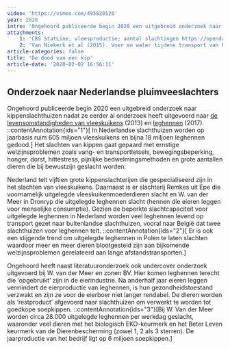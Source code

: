 ```yaml
---
video: 'https://vimeo.com/495820126'
year: 2020
intro: 'Ongehoord publiceerde begin 2020 een uitgebreid onderzoek naar kippenslachthuizen nadat ze eerder al onderzoek heeft uitgevoerd naar de levensomstandigheden van vleeskuikens (2013) en leghennen (2017).'
attachments:
    1: 'CBS StatLine, vleesproductie; aantal slachtingen https://opendata.cbs.nl/statline/#/CBS/nl/dataset/7123slac/table?ts=1565357287596&amp;fromstatweb=true '
    2: 'Van Niekerk et al (2015). Voer en water tijdens transport van Pluimvee. Wageningen UR Livestock Research. Rapport 752; p. 4  \nhttps://edepot.wur.nl/375782   \n'
article-categories: false
title: 'De dood van een kip'
article-date: '2020-02-02 16:56:11'
---
```


## Onderzoek naar Nederlandse pluimveeslachters

Ongehoord publiceerde begin 2020 een uitgebreid onderzoek naar kippenslachthuizen nadat ze eerder al onderzoek heeft uitgevoerd naar [de levensomstandigheden van vleeskuikens](/onderzoek/vleeskuikens) (2013) en [leghennen](/onderzoek/legkippen) (2017). ::contentAnnotation{ids="1"}[ In Nederlandse slachthuizen worden op jaarbasis ruim 605 miljoen vleeskuikens en bijna 18 miljoen leghennen gedood.] Het slachten van kippen gaat gepaard met ernstige welzijnsproblemen zoals vang- en transportletsels, bewegingsbeperking, honger, dorst, hittestress, pijnlijke bedwelmingsmethoden en grote aantallen dieren die bij bewustzijn geslacht worden.

Nederland telt vijftien grote kippenslachterijen die gespecialiseerd zijn in het slachten van vleeskuikens. Daarnaast is er slachterij Remkes uit Epe die voornamelijk uitgelegde vleeskuikenmoederdieren slacht en W. van der Meer in Dronryp die uitgelegde leghennen slacht (hennen die eieren leggen voor menselijke consumptie). Gezien de beperkte slachtcapaciteit voor uitgelegde leghennen in Nederland worden veel leghennen levend op transport gezet naar buitenlandse slachthuizen, vooral naar België dat twee slachthuizen voor leghennen telt. ::contentAnnotation{ids="2"}[ Er is ook een stijgende trend om uitgelegde leghennen in Polen te laten slachten waardoor meer en meer dieren blootgesteld zijn aan bijkomende welzijnsproblemen gerelateerd aan lange afstandstransporten.]

Ongehoord heeft naast literatuuronderzoek ook undercover onderzoek uitgevoerd bij W. van der Meer en zonen BV. Hier komen leghennen terecht die ‘opgebruikt’ zijn in de eierindustrie. Na anderhalf jaar eieren leggen vermindert de eierproductie van leghennen, is hun gezondheidstoestand verzwakt en zijn ze voor de eierboer niet langer rendabel. De dieren worden als ‘restproduct’ afgevoerd naar slachthuizen om verwerkt te worden tot goedkope soepkippen. ::contentAnnotation{ids="3"}[Bij W. Van der Meer worden circa 28.000 uitgelegde leghennen per werkdag geslacht, waaronder veel dieren met het biologisch EKO-keurmerk en het Beter Leven keurmerk van de Dierenbescherming (zowel 1, 2 als 3 sterren). De jaarproductie van het bedrijf ligt op 6 miljoen soepkippen.]
